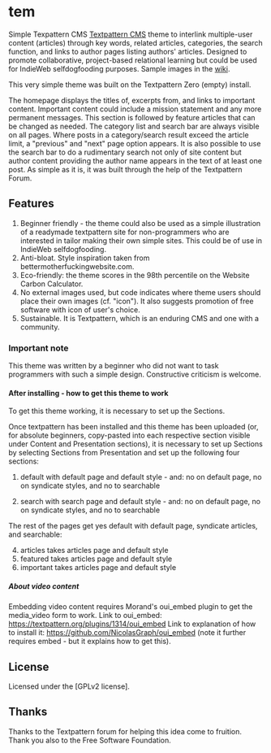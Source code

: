 # tem
Simple Texpattern CMS [Textpattern CMS](https://textpattern.com/) theme to interlink multiple-user content (articles) through key words, related articles, categories, the search function, and links to author pages listing authors' articles. Designed to promote collaborative, project-based relational learning but could be used for IndieWeb selfdogfooding purposes. Sample images in the <a href="https://github.com/temene/tem/wiki/Sample-images/">wiki</a>. 

This very simple theme was built on the Textpattern Zero (empty) install.

The homepage displays the titles of, excerpts from, and links to important content. Important content could include a mission statement and any more permanent messages. This section is followed by feature articles that can be changed as needed. The category list and search bar are always visible on all pages. Where posts in a category/search result exceed the article limit, a "previous" and "next" page option appears. It is also possible to use the search bar to do a rudimentary search not only of site content but author content providing the author name appears in the text of at least one post. As simple as it is, it was built through the help of the Textpattern Forum.

## Features

1. Beginner friendly - the theme could also be used as a simple illustration of a readymade textpattern site for non-programmers who are interested in tailor making their own simple sites. This could be of use in IndieWeb selfdogfooding.
2. Anti-bloat. Style inspiration taken from bettermotherfuckingwebsite.com. 
3. Eco-friendly: the theme scores in the 98th percentile on the Website Carbon Calculator.
4. No external images used, but code indicates where theme users should place their own images (cf. "icon"). It also suggests promotion of free software with icon of user's choice.
5. Sustainable. It is Textpattern, which is an enduring CMS and one with a community. 

### Important note

This theme was written by a beginner who did not want to task programmers with such a simple design. Constructive criticism is welcome.


#### After installing - how to get this theme to work

To get this theme working, it is necessary to set up the Sections. 

Once textpattern has been installed and this theme has been uploaded (or, for absolute beginners, copy-pasted into each respective section visible under Content and Presentation sections), it is necessary to set up Sections by selecting Sections from Presentation and set up the following four sections:

1.  default with default page and default style - and: no on default page, no on syndicate styles, and no to searchable

2. search with search page and default style - and: no on default page, no on syndicate styles, and no to searchable

The rest of the pages get yes default with default page, syndicate articles, and searchable: 

4. articles takes articles page and default style
5. featured takes articles page and default style
6. important takes articles page and default style  

##### About video content

Embedding video content requires Morand's oui_embed plugin to get the media_video form to work.
Link to oui_embed: https://textpattern.org/plugins/1314/oui_embed
Link to explanation of how to install it: https://github.com/NicolasGraph/oui_embed (note it further requires embed - but it explains how to get this).


## License

Licensed under the [GPLv2 license]. 

## Thanks

Thanks to the Textpattern forum for helping this idea come to fruition. Thank you also to the Free Software Foundation.
